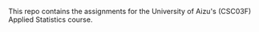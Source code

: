 This repo contains the assignments for the University of Aizu's (CSC03F) Applied Statistics course.
